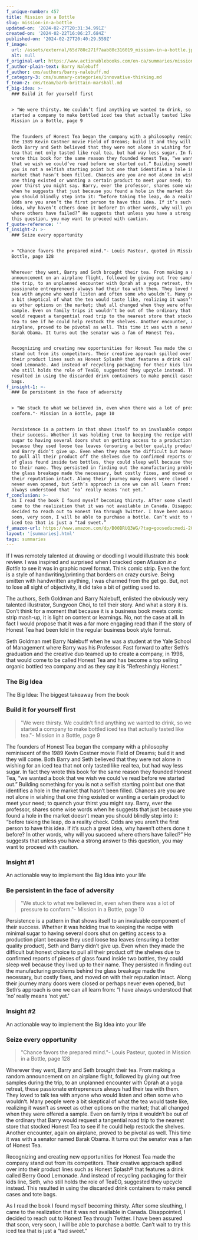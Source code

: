 ```yaml
---
f_unique-number: 457
title: Mission in a Bottle
slug: mission-in-a-bottle
updated-on: '2024-02-27T20:31:34.991Z'
created-on: '2024-02-22T16:06:27.684Z'
published-on: '2024-02-27T20:40:29.559Z'
f_image:
  url: /assets/external/65d780c271f7aab80c316019_mission-in-a-bottle.jpeg
  alt: null
f_original-url: https://www.actionablebooks.com/en-ca/summaries/mission-in-a-bottle/
f_author-plain-text: Barry Nalebuff
f_author: cms/authors/barry-nalebuff.md
f_category-3: cms/summary-categories/innovative-thinking.md
f_team-2: cms/team/barb-brittain-marshall.md
f_big-idea: >-
  ### Build it for yourself first


  > "We were thirsty. We couldn’t find anything we wanted to drink, so we
  started a company to make bottled iced tea that actually tasted like tea."-
  Mission in a Bottle, page 9


  The founders of Honest Tea began the company with a philosophy reminiscent of
  the 1989 Kevin Costner movie Field of Dreams; build it and they will come.
  Both Barry and Seth believed that they were not alone in wishing for an iced
  tea that not only tasted like real tea, but had way less sugar. In fact they
  wrote this book for the same reason they founded Honest Tea, “we wanted a book
  that we wish we could’ve read before we started out.” Building something for
  you is not a selfish starting point but one that identifies a hole in the
  market that hasn’t been filled. Chances are you are not alone in wishing that
  one thing existed or wanting a certain product to meet your need; to quench
  your thirst you might say. Barry, ever the professor, shares some wise words
  when he suggests that just because you found a hole in the market doesn’t mean
  you should blindly step into it: “before taking the leap, do a reality check.
  Odds are you aren’t the first person to have this idea. If it’s such a great
  idea, why haven’t others done it before? In other words, why will you succeed
  where others have failed?” He suggests that unless you have a strong answer to
  this question, you may want to proceed with caution.
f_quote-reference: ''
f_insight-2: >-
  ### Seize every opportunity


  > "Chance favors the prepared mind."- Louis Pasteur, quoted in Mission in a
  Bottle, page 128


  Wherever they went, Barry and Seth brought their tea. From making a random
  announcement on an airplane flight, followed by giving out free samples during
  the trip, to an unplanned encounter with Oprah at a yoga retreat, these
  passionate entrepreneurs always had their tea with them. They loved to talk
  tea with anyone who would listen and often some who wouldn’t. Many people were
  a bit skeptical of what the tea would taste like, realizing it wasn’t as sweet
  as other options on the market; that all changed when they were offered a
  sample. Even on family trips it wouldn’t be out of the ordinary that Barry
  would request a tangential road trip to the nearest store that stocked Honest
  Tea to see if he could help restock the shelves. Another encounter, again on
  airplane, proved to be pivotal as well. This time it was with a senator named
  Barak Obama. It turns out the senator was a fan of Honest Tea.


  Recognizing and creating new opportunities for Honest Tea made the company
  stand out from its competitors. Their creative approach spilled over into
  their product lines such as Honest Splash® that features a drink called Berry
  Good Lemonade. And instead of recycling packaging for their kids line, Seth,
  who still holds the role of TeaEO, suggested they upcycle instead. This
  resulted in using the discarded drink containers to make pencil cases and tote
  bags.
f_insight-1: >-
  ### Be persistent in the face of adversity


  > "We stuck to what we believed in, even when there was a lot of pressure to
  conform."- Mission in a Bottle, page 10


  Persistence is a pattern in that shows itself to an invaluable component of
  their success. Whether it was holding true to keeping the recipe with minimal
  sugar to having several doors shut on getting access to a production plant
  because they used loose tea leaves (ensuring a better quality product), Seth
  and Barry didn’t give up. Even when they made the difficult but honest choice
  to pull all their product off the shelves due to confirmed reports of pieces
  of glass found inside two bottles, they could sleep well because they lived up
  to their name. They persisted in finding out the manufacturing problems behind
  the glass breakage made the necessary, but costly fixes, and moved on with
  their reputation intact. Along their journey many doors were closed or perhaps
  never even opened, but Seth’s approach is one we can all learn from: “I have
  always understood that ‘no’ really means ‘not yet.’
f_conclusion: >-
  As I read the book I found myself becoming thirsty. After some sleuthing, I
  came to the realization that it was not available in Canada. Disappointed, I
  decided to reach out to Honest Tea through Twitter. I have been assured that
  soon, very soon, I will be able to purchase a bottle. Can’t wait to try this
  iced tea that is just a “tad sweet.”
f_amazon-url: https://www.amazon.com/dp/B00BRUQ3WG/?tag=gooseducmedi-20
layout: '[summaries].html'
tags: summaries
---
```


If I was remotely talented at drawing or doodling I would illustrate this book review. I was inspired and surprised when I cracked open _Mission in a Bottle_ to see it was in graphic novel format. Think comic strip. Even the font is a style of handwriting/printing that borders on crazy cursive. Being smitten with handwritten anything, I was charmed from the get go. But, not to lose all sight of objectivity, it did take a bit of getting used to.

The authors, Seth Goldman and Barry Nalebuff, enlisted the obviously very talented illustrator, Sungyoon Choi, to tell their story. And what a story it is. Don’t think for a moment that because it is a business book meets comic strip mash-up, it is light on content or learnings. No, not the case at all. In fact I would propose that it was a far more engaging read than if the story of Honest Tea had been told in the regular business book style format.

Seth Goldman met Barry Nalebuff when he was a student at the Yale School of Management where Barry was his Professor. Fast forward to after Seth’s graduation and the creative duo teamed up to create a company, in 1998, that would come to be called Honest Tea and has become a top selling organic bottled tea company and as they say it is “Refreshingly Honest.”

### The Big Idea

The Big Idea: The biggest takeaway from the book

### Build it for yourself first

> "We were thirsty. We couldn’t find anything we wanted to drink, so we started a company to make bottled iced tea that actually tasted like tea."- Mission in a Bottle, page 9

The founders of Honest Tea began the company with a philosophy reminiscent of the 1989 Kevin Costner movie Field of Dreams; build it and they will come. Both Barry and Seth believed that they were not alone in wishing for an iced tea that not only tasted like real tea, but had way less sugar. In fact they wrote this book for the same reason they founded Honest Tea, “we wanted a book that we wish we could’ve read before we started out.” Building something for you is not a selfish starting point but one that identifies a hole in the market that hasn’t been filled. Chances are you are not alone in wishing that one thing existed or wanting a certain product to meet your need; to quench your thirst you might say. Barry, ever the professor, shares some wise words when he suggests that just because you found a hole in the market doesn’t mean you should blindly step into it: “before taking the leap, do a reality check. Odds are you aren’t the first person to have this idea. If it’s such a great idea, why haven’t others done it before? In other words, why will you succeed where others have failed?” He suggests that unless you have a strong answer to this question, you may want to proceed with caution.

### Insight #1

An actionable way to implement the Big Idea into your life

### Be persistent in the face of adversity

> "We stuck to what we believed in, even when there was a lot of pressure to conform."- Mission in a Bottle, page 10

Persistence is a pattern in that shows itself to an invaluable component of their success. Whether it was holding true to keeping the recipe with minimal sugar to having several doors shut on getting access to a production plant because they used loose tea leaves (ensuring a better quality product), Seth and Barry didn’t give up. Even when they made the difficult but honest choice to pull all their product off the shelves due to confirmed reports of pieces of glass found inside two bottles, they could sleep well because they lived up to their name. They persisted in finding out the manufacturing problems behind the glass breakage made the necessary, but costly fixes, and moved on with their reputation intact. Along their journey many doors were closed or perhaps never even opened, but Seth’s approach is one we can all learn from: “I have always understood that ‘no’ really means ‘not yet.’

### Insight #2

An actionable way to implement the Big Idea into your life

### Seize every opportunity

> "Chance favors the prepared mind."- Louis Pasteur, quoted in Mission in a Bottle, page 128

Wherever they went, Barry and Seth brought their tea. From making a random announcement on an airplane flight, followed by giving out free samples during the trip, to an unplanned encounter with Oprah at a yoga retreat, these passionate entrepreneurs always had their tea with them. They loved to talk tea with anyone who would listen and often some who wouldn’t. Many people were a bit skeptical of what the tea would taste like, realizing it wasn’t as sweet as other options on the market; that all changed when they were offered a sample. Even on family trips it wouldn’t be out of the ordinary that Barry would request a tangential road trip to the nearest store that stocked Honest Tea to see if he could help restock the shelves. Another encounter, again on airplane, proved to be pivotal as well. This time it was with a senator named Barak Obama. It turns out the senator was a fan of Honest Tea.

Recognizing and creating new opportunities for Honest Tea made the company stand out from its competitors. Their creative approach spilled over into their product lines such as Honest Splash® that features a drink called Berry Good Lemonade. And instead of recycling packaging for their kids line, Seth, who still holds the role of TeaEO, suggested they upcycle instead. This resulted in using the discarded drink containers to make pencil cases and tote bags.

As I read the book I found myself becoming thirsty. After some sleuthing, I came to the realization that it was not available in Canada. Disappointed, I decided to reach out to Honest Tea through Twitter. I have been assured that soon, very soon, I will be able to purchase a bottle. Can’t wait to try this iced tea that is just a “tad sweet.”
